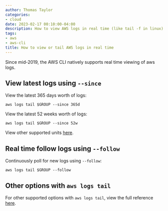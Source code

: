 ```yaml
---
author: Thomas Taylor
categories:
- cloud
date: 2023-02-17 00:10:00-04:00
description: How to view AWS logs in real time (like tail -f in linux)
tags:
- aws
- aws-cli
title: How to view or tail AWS logs in real time
---
```


Since mid-2019, the AWS CLI natively supports real time viewing of aws logs.

## View latest logs using `--since`

View the latest 365 days worth of logs:

```shell
aws logs tail $GROUP --since 365d
```

View the latest 52 weeks worth of logs:

```shell
aws logs tail $GROUP --since 52w
```

View other supported units [here](https://awscli.amazonaws.com/v2/documentation/api/latest/reference/logs/tail.html).

## Real time follow logs using `--follow`

Continuously poll for new logs using `--follow`:

```shell
aws logs tail $GROUP --follow
```

## Other options with `aws logs tail`

For other supported options with `aws logs tail`, view the full reference [here](https://awscli.amazonaws.com/v2/documentation/api/latest/reference/logs/tail.html).